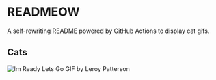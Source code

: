 # READMEOW

A self-rewriting README powered by GitHub Actions to display cat gifs.

## Cats

![Im Ready Lets Go GIF by Leroy Patterson](https://media1.giphy.com/media/CjmvTCZf2U3p09Cn0h/200.gif?cid=9acd02daddszzqzvt0eawbdo1vbgvrxko5wlztcrb0nh0r56&ep=v1_gifs_search&rid=200.gif&ct=g)
